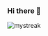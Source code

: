 ### Hi there 👋

<p align="left"> <img src="https://github-readme-streak-stats.herokuapp.com/?user=SalaniLeo&theme=dark" alt="mystreak"/>
